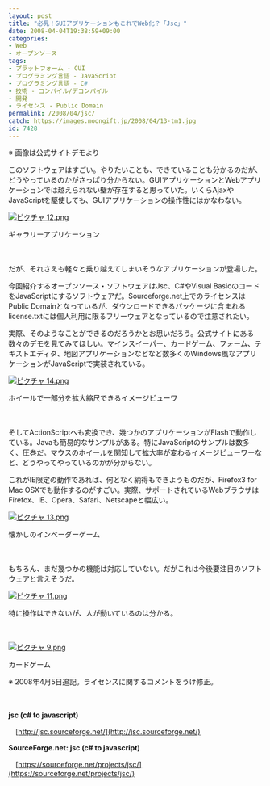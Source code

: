 ```yaml
---
layout: post
title: "必見！GUIアプリケーションもこれでWeb化？「Jsc」"
date: 2008-04-04T19:38:59+09:00
categories:
- Web
- オープンソース
tags: 
- プラットフォーム - CUI
- プログラミング言語 - JavaScript
- プログラミング言語 - C#
- 技術 - コンパイル/デコンパイル
- 開発
- ライセンス - Public Domain
permalink: /2008/04/jsc/
catch: https://images.moongift.jp/2008/04/13-tm1.jpg
id: 7428
---
```

※ 画像は公式サイトデモより

  

このソフトウェアはすごい。やりたいことも、できていることも分かるのだが、どうやっているのかがさっぱり分からない。GUIアプリケーションとWebアプリケーションでは越えられない壁が存在すると思っていた。いくらAjaxやJavaScriptを駆使しても、GUIアプリケーションの操作性にはかなわない。

  

[![ピクチャ 12.png](https://images.moongift.jp/2008/04/12-tm.jpg)](https://images.moongift.jp/2008/04/121.jpg)  
  
ギャラリーアプリケーション

  

　

  

だが、それさえも軽々と乗り越えてしまいそうなアプリケーションが登場した。

  

今回紹介するオープンソース・ソフトウェアはJsc、C#やVisual BasicのコードをJavaScriptにするソフトウェアだ。Sourceforge.net上でのライセンスはPublic Domainとなっているが、ダウンロードできるパッケージに含まれるlicense.txtには個人利用に限るフリーウェアとなっているので注意されたい。

  
  
<!--more-->  

実際、そのようなことができるのだろうかとお思いだろう。公式サイトにある数々のデモを見てみてほしい。マインスイーパー、カードゲーム、フォーム、テキストエディタ、地図アプリケーションなどなど数多くのWindows風なアプリケーションがJavaScriptで実装されている。

  

[![ピクチャ 14.png](https://images.moongift.jp/2008/04/14-tm.jpg)](https://images.moongift.jp/2008/04/14.jpg)  
  
ホイールで一部分を拡大縮尺できるイメージビューワ

  

　

  

そしてActionScriptへも変換でき、幾つかのアプリケーションがFlashで動作している。Javaも簡易的なサンプルがある。特にJavaScriptのサンプルは数多く、圧巻だ。マウスのホイールを関知して拡大率が変わるイメージビューワーなど、どうやってやっているのかが分からない。

  

これがIE限定の動作であれば、何となく納得もできようものだが、Firefox3 for Mac OSXでも動作するのがすごい。実際、サポートされているWebブラウザはFirefox、IE、Opera、Safari、Netscapeと幅広い。

  

[![ピクチャ 13.png](https://images.moongift.jp/2008/04/13-tm1.jpg)](https://images.moongift.jp/2008/04/131.jpg)  
  
懐かしのインベーダーゲーム

  

　

  

もちろん、まだ幾つかの機能は対応していない。だがこれは今後要注目のソフトウェアと言えそうだ。

  

[![ピクチャ 11.png](https://images.moongift.jp/2008/04/11-tm1.jpg)](https://images.moongift.jp/2008/04/111.jpg)  
  
特に操作はできないが、人が動いているのは分かる。

  

　

  

[![ピクチャ 9.png](https://images.moongift.jp/2008/04/9-tm2.jpg)](https://images.moongift.jp/2008/04/92.jpg)  
  
カードゲーム

  

※ 2008年4月5日追記。ライセンスに関するコメントをうけ修正。

  

　

  

**jsc (c# to javascript)**  
  
　[http://jsc.sourceforge.net/](http://jsc.sourceforge.net/)

  

**SourceForge.net: jsc (c# to javascript)**  
  
　[https://sourceforge.net/projects/jsc/](https://sourceforge.net/projects/jsc/)

  
